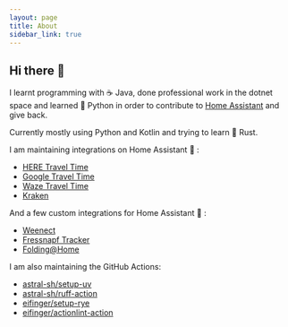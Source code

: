 ```yaml
---
layout: page
title: About
sidebar_link: true
---
```


## Hi there 👋

I learnt programming with ☕ Java, done professional work in the dotnet space and learned 🐍 Python in order to contribute to [Home Assistant](https://www.home-assistant.io/) and give back.

Currently mostly using Python and Kotlin and trying to learn 🦀 Rust.

I am maintaining integrations on Home Assistant 🏡 :

* [HERE Travel Time](https://www.home-assistant.io/integrations/here_travel_time/)
* [Google Travel Time](https://www.home-assistant.io/integrations/google_travel_time/)
* [Waze Travel Time](https://www.home-assistant.io/integrations/waze_travel_time/)
* [Kraken](https://www.home-assistant.io/integrations/kraken/)

And a few custom integrations for Home Assistant 🏡 :

* [Weenect](https://github.com/eifinger/hass-weenect)
* [Fressnapf Tracker](https://github.com/eifinger/hass-fressnapf-tracker)
* [Folding@Home](https://github.com/eifinger/hass-foldingathomecontrol)

I am also maintaining the GitHub Actions:

* [astral-sh/setup-uv](https://github.com/astral-sh/setup-uv)
* [astral-sh/ruff-action](https://github.com/astral-sh/ruff-action)
* [eifinger/setup-rye](https://github.com/eifinger/setup-rye)
* [eifinger/actionlint-action](https://github.com/eifinger/actionlint-action)

